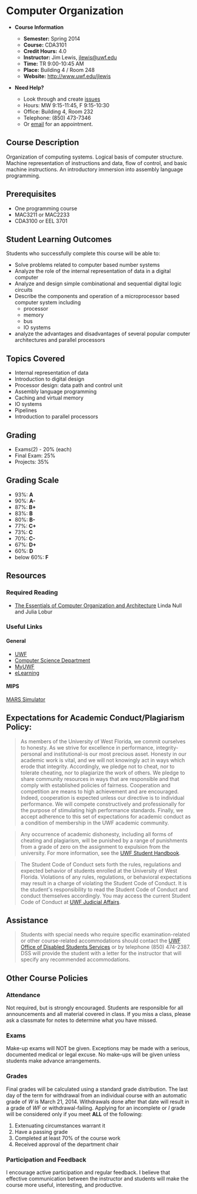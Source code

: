 # Computer Organization

* **Course Information**
	* **Semester:** Spring 2014
	* **Course:** CDA3101
	* **Credit Hours:** 4.0
	* **Instructor:** Jim Lewis, [jlewis@uwf.edu](jlewis@uwf.edu)
	* **Time:** TR 9:00-10:45 AM
	* **Place:** Building 4 / Room 248
	* **Website:** http://www.uwf.edu/jlewis

* **Need Help?**
	* Look through and create [issues](https://github.com/ShooShoSha/Course-Work/issues)
	* Hours: MW 9:15-11:45, F 9:15-10:30
	* Office: Building 4, Room 232
	* Telephone: (850) 473-7346
	* Or [email](jlewis@uwf.edu) for an appointment.

## Course Description
Organization of computing systems. Logical basis of computer structure. Machine 
representation of instructions and data, flow of control, and basic machine 
instructions. An introductory immersion into assembly language programming.

## Prerequisites
* One programming course
* MAC3211 or MAC2233
* CDA3100 or EEL 3701

## Student Learning Outcomes
Students who successfully complete this course will be able to:

* Solve problems related to computer based number systems
* Analyze the role of the internal representation of data in a digital computer
* Analyze and design simple combinational and sequential digital logic circuits
* Describe the components and operation of a microprocessor based computer 
system including
    * processor
    * memory
    * bus
    * IO systems
* analyze the advantages and disadvantages of several popular computer 
architectures and parallel processors

## Topics Covered
* Internal representation of data
* Introduction to digital design
* Processor design: data path and control unit
* Assembly language programming
* Caching and virtual memory
* IO systems
* Pipelines
* Introduction to parallel processors

## Grading
* Exams(2) - 20% (each)
* Final Exam: 25%
* Projects: 35%

## Grading Scale
* 93%: **A**
* 90%: **A-**
* 87%: **B+**
* 83%: **B**
* 80%: **B-**
* 77%: **C+**
* 73%: **C**
* 70%: **C-**
* 67%: **D+**
* 60%: **D**
* below 60%: **F**

## Resources

### Required Reading
* [The Essentials of Computer Organization and Architecture](http://goo.gl/hhJIQu) Linda Null and Julia Lobur

### Useful Links

#### General
* [UWF](http://www.uwf.edu/)
* [Computer Science Department](http://www.uwf.edu/computerscience)
* [MyUWF](http://my.uwf.edu/)
* [eLearning](http://library.uwf.edu/)

#### MIPS
[MARS Simulator](http://courses.missouristate.edu/KenVollmar/MARS/)

## Expectations for Academic Conduct/Plagiarism Policy:

> As members of the University of West Florida, we commit ourselves to 
honesty. As we strive for excellence in performance, integrity-personal and 
institutional-is our most precious asset. Honesty in our academic work is 
vital, and we will not knowingly act in ways which erode that integrity. 
Accordingly, we pledge not to cheat, nor to tolerate cheating, nor to 
plagiarize the work of others. We pledge to share community resources in ways 
that are responsible and that comply with established policies of fairness. 
Cooperation and competition are means to high achievement and are encouraged. 
Indeed, cooperation is expected unless our directive is to individual 
performance. We will compete constructively and professionally for the purpose 
of stimulating high performance standards. Finally, we accept adherence to 
this set of expectations for academic conduct as a condition of membership in 
the UWF academic community.

> Any occurrence of academic dishonesty, including all forms of cheating and 
plagiarism, will be punished by a range of punishments from a grade of zero on 
the assignment to expulsion from the university. For more information, see the 
[UWF Student Handbook](<http://www.thezonelive.com/zone/public/6/handbook.asp>).

>The Student Code of Conduct sets forth the rules, regulations and expected 
behavior of students enrolled at the University of West Florida. Violations of 
any rules, regulations, or behavioral expectations may result in a charge of 
violating the Student Code of Conduct. It is the student's responsibility to 
read the Student Code of Conduct and conduct themselves accordingly.  You may 
access the current Student Code of Conduct at 
[UWF Judicial Affairs](<http://www.uwf.edu/osrr/>).

## Assistance

> Students with special needs who require specific examination-related or 
other course-related accommodations should contact the 
[UWF Office of Disabled Students Services](http://www.uwf.edu/sdrc/) or by 
telephone (850) 474-2387. DSS will provide the student with a letter for the 
instructor that will specify any recommended accommodations.

## Other Course Policies

### Attendance
Not required, but is strongly encouraged. Students are responsible for all announcements and all material covered in class. If you miss a class, 
please ask a classmate for notes to determine what you have missed.

### Exams
Make-up exams will NOT be given. Exceptions may be made with a serious, 
documented medical or legal excuse. No make-ups will be given unless students 
make advance arrangements.

### Grades
Final grades will be calculated using a standard grade distribution. 
The last day of the term for withdrawal from an individual course with an 
automatic grade of *W* is March 21, 2014. Withdrawals done after that date will
result in a grade of *WF* or withdrawal-failing.
Applying for an incomplete or *I* grade will be considered only if you meet 
**ALL** of the following: 

1. Extenuating circumstances warrant it
2. Have a passing grade
3. Completed at least 70% of the course work
4. Received approval of the department chair

### Participation and Feedback
I encourage active participation and regular feedback. I believe that 
effective communication between the instructor and students will make the course
more useful, interesting, and productive.

